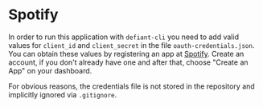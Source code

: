# Spotify
In order to run this application with ```defiant-cli``` you need to add valid values for ```client_id``` and ```client_secret``` in the file ```oauth-credentials.json```. You can obtain these values by registering an app at [Spotify](https://developer.spotify.com/). Create an account, if you don't already have one and after that, choose "Create an App" on your dashboard.

For obvious reasons, the credentials file is not stored in the repository and implicitly ignored via ```.gitignore```.
